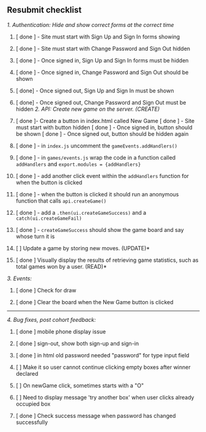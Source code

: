 ## Resubmit checklist

*1.  Authentication:  Hide and show correct forms at the correct time*

1.  [ done ] - Site must start with Sign Up and Sign In forms showing
1.  [ done ] - Site must start with Change Password and Sign Out hidden
1.  [ done ] - Once signed in, Sign Up and Sign In forms must be hidden
1.  [ done ] - Once signed in, Change Password and Sign Out should be shown
1.  [ done] - Once signed out, Sign Up and Sign In must be shown
1.  [ done] - Once signed out, Change Password and Sign Out must be hidden
*2.  API: Create new game on the server. (CREATE)*
1. [ done ]- Create a button in index.html called New Game
   [ done ] - Site must start with button hidden
   [ done ] - Once signed in, button should be shown
   [ done ] - Once signed out, button should be hidden again
1.  [ done ] -  in `index.js` uncomment the `gameEvents.addHandlers()`
1.  [ done ] - in `games/events.js` wrap the code in a function called `addHandlers` and `export.modules = {addHandlers}`
1.  [ done ] - add another click event within the `addHandlers` function for when the button is clicked
1.  [ done ] - when the button is clicked it should run an anonymous function that calls `api.createGame()`
1.  [ done ] - add a `.then(ui.createGameSuccess)` and a `catch(ui.createGameFail)`

1.  [ done ] - `createGameSuccess` should show the game board and say whose turn it is

1. [  ] Update a game by storing new moves. (UPDATE)*

1. [ done ] Visually display the results of retrieving game statistics, such as total games won by a user. (READ)*

*3. Events:*

1. [ done ] Check for draw

1. [ done ] Clear the board when the New Game button is clicked

* ************* * 
*4. Bug fixes, post cohort feedback:*

1. [ done ] mobile phone display issue

1. [ done ] sign-out, show both sign-up and sign-in

1. [ done ] in html old password needed "password" for type input field

1. [  ] Make it so user cannot continue clicking empty boxes after winner declared

1. [  ] On newGame click, sometimes starts with a "O"

1. [  ] Need to display message 'try another box' when user clicks already occupied box

1. [ done ] Check success message when password has changed successfully

